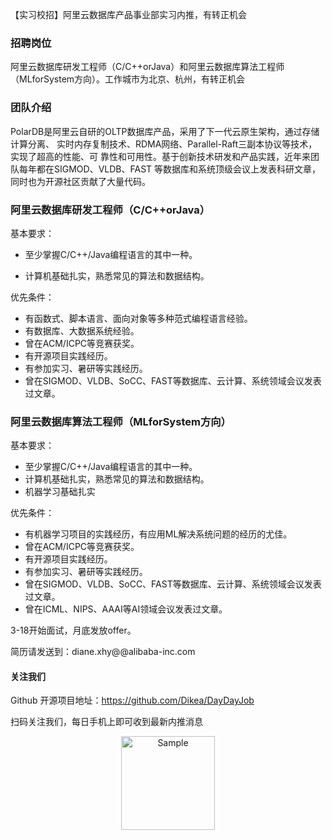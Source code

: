 【实习校招】阿里云数据库产品事业部实习内推，有转正机会

### 招聘岗位

阿里云数据库研发工程师（C/C++orJava）和阿里云数据库算法工程师（MLforSystem方向）。工作城市为北京、杭州，有转正机会

### 团队介绍

PolarDB是阿里云自研的OLTP数据库产品，采用了下一代云原生架构，通过存储计算分离、
实时内存复制技术、RDMA网络、Parallel-Raft三副本协议等技术，实现了超高的性能、可
靠性和可用性。基于创新技术研发和产品实践，近年来团队每年都在SIGMOD、VLDB、FAST
等数据库和系统顶级会议上发表科研文章，同时也为开源社区贡献了大量代码。

### 阿里云数据库研发工程师（C/C++orJava）

基本要求：

- 至少掌握C/C++/Java编程语言的其中一种。

- 计算机基础扎实，熟悉常见的算法和数据结构。

优先条件：
- 有函数式、脚本语言、面向对象等多种范式编程语言经验。
- 有数据库、大数据系统经验。
- 曾在ACM/ICPC等竞赛获奖。
- 有开源项目实践经历。
- 有参加实习、暑研等实践经历。
- 曾在SIGMOD、VLDB、SoCC、FAST等数据库、云计算、系统领域会议发表过文章。

### 阿里云数据库算法工程师（MLforSystem方向）

基本要求：
- 至少掌握C/C++/Java编程语言的其中一种。
- 计算机基础扎实，熟悉常见的算法和数据结构。
- 机器学习基础扎实

优先条件：
- 有机器学习项目的实践经历，有应用ML解决系统问题的经历的尤佳。
- 曾在ACM/ICPC等竞赛获奖。
- 有开源项目实践经历。
- 有参加实习、暑研等实践经历。
- 曾在SIGMOD、VLDB、SoCC、FAST等数据库、云计算、系统领域会议发表过文章。
- 曾在ICML、NIPS、AAAI等AI领域会议发表过文章。

3-18开始面试，月底发放offer。

简历请发送到：diane.xhy@@alibaba-inc.com

#### 关注我们

Github 开源项目地址：https://github.com/Dikea/DayDayJob

扫码关注我们，每日手机上即可收到最新内推消息

<p align="center">
<img src="https://img-blog.csdnimg.cn/20200321100545314.jpg" alt="Sample"  width="150" height="">
</p>